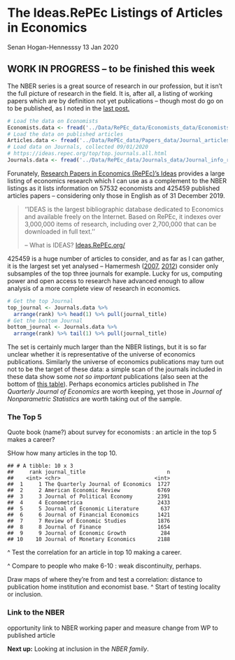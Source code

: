 The Ideas.RePEc Listings of Articles in Economics
================
Senan Hogan-Hennesssy
13 Jan 2020

## WORK IN PROGRESS – to be finished this week

The NBER series is a great source of research in our profession, but it
isn’t the full picture of research in the field. It is, after all, a
listing of working papers which are by definition not yet publications –
though most do go on to be published, as I noted in the [last
post.](https://github.com/shoganhennessy/Econ_text_data/blob/master/Blog_post_exploration/1_NBER_working_papers.md)

``` r
# Load the data on Economists
Economists.data <- fread('../Data/RePEc_data/Economists_data/Economists_repec_data.csv')
# Load the data on published articles
Articles.data <- fread('../Data/RePEc_data/Papers_data/Journal_articles_repec.csv')
# Load data on Journals, collected 09/01/2020
# https://ideas.repec.org/top/top.journals.all.html
Journals.data <- fread('../Data/RePEc_data/Journals_data/Journal_info_repec.csv')
```

Forunately, [Research Papers in Economics (RePEc)’s
Ideas](https://ideas.repec.org/) provides a large listing of economics
research which I can use as a complement to the NBER listings as it
lists information on 57532 economists and 425459 published articles
papers – considering only those in English as of 31 December 2019.

> ‘’IDEAS is the largest bibliographic database dedicated to Economics
> and available freely on the Internet. Based on RePEc, it indexes over
> 3,000,000 items of research, including over 2,700,000 that can be
> downloaded in full text.’’
> 
> – What is IDEAS? [Ideas.RePEc.org/](https://ideas.repec.org/)

425459 is a huge number of articles to consider, and as far as I can
gather, it is the largest set yet analysed – Hamermesh
([2007](https://www.nber.org/papers/w6761),
[2012](https://www.nber.org/papers/w18635)) consider only subsamples of
the top three journals for example. Lucky for us, computing power and
open access to research have advanced enough to allow analysis of a more
complete view of research in economics.

``` r
# Get the top Journal
top_journal <- Journals.data %>% 
  arrange(rank) %>% head(1) %>% pull(journal_title)
# Get the bottom Journal
bottom_journal <- Journals.data %>% 
  arrange(rank) %>% tail(1) %>% pull(journal_title)
```

The set is certainly much larger than the NBER listings, but it is so
far unclear whether it is representative of the universe of economics
publications. Similarly the universe of economics publications may turn
out not to be the target of these data: a simple scan of the journals
included in these data show some *not so important* publications (also
seen at the bottom of [this
table](https://ideas.repec.org/top/top.journals.all.html)). Perhaps
economics articles published in *The Quarterly Journal of Economics* are
worth keeping, yet those in *Journal of Nonparametric Statistics* are
worth taking out of the sample.

### The Top 5

Quote book (name?) about survey for economists : an article in the top 5
makes a career?

SHow how many articles in the top 10.

    ## # A tibble: 10 x 3
    ##     rank journal_title                          n
    ##    <int> <chr>                              <int>
    ##  1     1 The Quarterly Journal of Economics  1727
    ##  2     2 American Economic Review            6769
    ##  3     3 Journal of Political Economy        2391
    ##  4     4 Econometrica                        2433
    ##  5     5 Journal of Economic Literature       637
    ##  6     6 Journal of Financial Economics      1421
    ##  7     7 Review of Economic Studies          1876
    ##  8     8 Journal of Finance                  1654
    ##  9     9 Journal of Economic Growth           284
    ## 10    10 Journal of Monetary Economics       2188

^ Test the correlation for an article in top 10 making a career.

^ Compare to people who make 6-10 : weak discontinuity, perhaps.

Draw maps of where they’re from and test a correlation: distance to
publication home institution and economist base. ^ Start of testing
locality or inclusion.

### Link to the NBER

opportunity link to NBER working paper and measure change from WP to
published article

<span style="font-weight:bold">Next up:</span> Looking at inclusion in
the *NBER family*.

